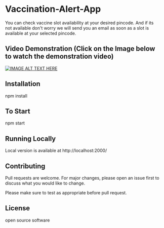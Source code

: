 # Vaccination-Alert-App

You can check vaccine slot availability at your desired pincode. And if its not available don't worry we will send you an email as soon as a slot is available at your selected pincode.

##   Video Demonstration (Click on the Image below to watch the demonstration video)

[![IMAGE ALT TEXT HERE](https://img.youtube.com/vi/oRq79WrXV7Q/maxresdefault.jpg)](https://www.youtube.com/watch?v=oRq79WrXV7Q)

## Installation

npm install 

## To Start

npm start 

## Running Locally

Local version is available at http://localhost:2000/

## Contributing
Pull requests are welcome. For major changes, please open an issue first to discuss what you would like to change.

Please make sure to test as appropriate before pull request.

## License
open source software 
